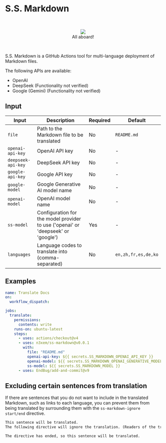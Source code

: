 # S.S. Markdown

&nbsp;
<p align="center">
  <img src="https://github.com/user-attachments/assets/dab375e4-f973-41dd-bf26-1ff34231af8c"><br>
  All aboard!
</p>
  
&nbsp;

S.S. Markdown is a GitHub Actions tool for multi-language deployment of Markdown files.

The following APIs are available:

- OpenAI
- DeepSeek (Functionality not verified)
- Google (Gemini) (Functionality not verified)

## Input

| Input                   | Description                                           | Required | Default               |
|------------------------|-------------------------------------------------------|----------|-----------------------|
| `file`                 | Path to the Markdown file to be translated            | No       | `README.md`           |
| `openai-api-key`       | OpenAI API key                                       | No       | -                     |
| `deepseek-api-key`     | DeepSeek API key                                     | No       | -                     |
| `google-api-key`       | Google API key                                       | No       | -                     |
| `google-model`         | Google Generative AI model name                       | No       | -                     |
| `openai-model`         | OpenAI model name                                    | No       | -                     |
| `ss-model`             | Configuration for the model provider to use ('openai' or 'deepseek' or 'google') | Yes      | -                     |
| `languages`            | Language codes to translate into (comma-separated)   | No       | `en,zh,fr,es,de,ko`   |

## Examples

```yaml
name: Translate Docs
on:
  workflow_dispatch:

jobs:
  translate:
    permissions:
      contents: write
    runs-on: ubuntu-latest
    steps:
      - uses: actions/checkout@v4
      - uses: n3xem/ss-markdown@v0.0.1
        with:
          file: "README.md"
          openai-api-key: ${{ secrets.SS_MARKDOWN_OPENAI_API_KEY }}
          openai-model: ${{ secrets.SS_MARKDOWN_OPENAI_GENERATIVE_MODEL }}
          ss-model: ${{ secrets.SS_MARKDOWN_MODEL }}
      - uses: EndBug/add-and-commit@v9
```

## Excluding certain sentences from translation

If there are sentences that you do not want to include in the translated Markdown, such as links to each language, you can prevent them from being translated by surrounding them with the `ss-markdown-ignore start/end` directive.

```markdown
This sentence will be translated.
The following directive will ignore the translation. (Readers of the translated Markdown should read the original text to see what is happening.)

The directive has ended, so this sentence will be translated.
```